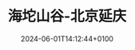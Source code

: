 ---
date: 2024-06-01T14:12:44+0100
description: 北京团建
title: 海坨山谷-北京延庆
type: gallery
weight: 1
params:
  theme: dark
---